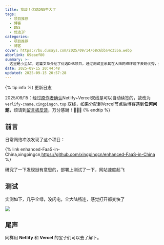 ```yaml
---
title: 我敲！优选DNS牛大了
tags:
  - 项目推荐
  - 博客
  - DNS
  - 优选IP
categories:
  - 项目推荐
  - 博客
cover: https://bu.dusays.com/2025/09/14/68c6bba4c355a.webp
abbrlink: 69eaef80
summary: >-
  这里是小尘AI，这篇文章介绍了优选DNS项目，通过测试显示其在大陆网络环境下表现优秀，连接速度快且稳定，推荐使用Netlify和Vercel的用户尝试部署以提升网站访问体验。
date: 2025-09-15 20:44:48
updated: 2025-09-15 20:57:28
---
```


{% tip info %}
更新日志

2025/09/15：经过[原作者确认](https://github.com/xingpingcn/enhanced-FaaS-in-China/issues/22#issuecomment-3069135003)Netlify+Vercel双线是可以自动续签的，故改为 ``verlify-cname.xingpingcn.top`` 双线，如果分配到Vercel节点后博客遇到**任何问题**，烦请到[留言板反馈](/comments/)，万分感谢！🙏🙏🙏
{% endtip %}

## 前言

日常网络冲浪发现了这个项目：

{% link enhanced-FaaS-in-China,xingpingcn,https://github.com/xingpingcn/enhanced-FaaS-in-China %}

研究了一下发现挺有意思的，部署上测试了一下，网站速度起飞

## 测试

实测如下，几乎全绿，没闪电，全大陆畅连，感觉打开都变快了

![](https://bu.dusays.com/2025/09/14/68c6b9f04c283.png)

## 尾声

同样用 **Netlify** 和 **Vercel** 的宝子们可以去了解下。